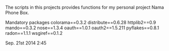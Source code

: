 The scripts in this projects provides functions for my personal project Nama Phone Box. 

Mandatory packages
colorama==0.3.2
distribute==0.6.28
httplib2==0.9
mando==0.3.2
nose==1.3.4
oauth==1.0.1
oauth2==1.5.211
pyflakes==0.8.1
radon==1.1.1
wsgiref==0.1.2

Sep. 21st 2014 2:45
